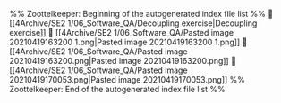%% Zoottelkeeper: Beginning of the autogenerated index file list  %%
📄 [[4Archive/SE2 1/06_Software_QA/Decoupling exercise|Decoupling exercise]]
📄 [[4Archive/SE2 1/06_Software_QA/Pasted image 20210419163200 1.png|Pasted image 20210419163200 1.png]]
📄 [[4Archive/SE2 1/06_Software_QA/Pasted image 20210419163200.png|Pasted image 20210419163200.png]]
📄 [[4Archive/SE2 1/06_Software_QA/Pasted image 20210419170053.png|Pasted image 20210419170053.png]]
%% Zoottelkeeper: End of the autogenerated index file list  %%
